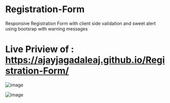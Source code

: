 # Registration-Form
Responsive Registration Form with client side validation and sweet alert using bootsrap with warning messages

# Live Priview of :  https://ajayjagadaleaj.github.io/Registration-Form/

![image](https://github.com/user-attachments/assets/4c810286-f1eb-421a-8b43-e6830275fd3f)


![image](https://github.com/user-attachments/assets/0acbcd84-302e-49b8-aecd-74da2ebde8ca)




